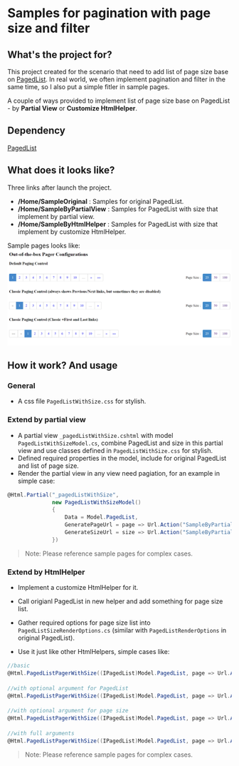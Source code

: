 # Samples for pagination with page size and filter

## What's the project for?

This project created for the scenario that need to add list of page size base on [PagedList](https://github.com/troygoode/PagedList). In real world, we often implement pagination and filter in the same time, so I also put a simple fitler in sample pages.

A couple of ways provided to implement list of page size base on PagedList - by **Partial View** or **Customize HtmlHelper**.  

## Dependency
[PagedList](https://github.com/troygoode/PagedList)

## What does it looks like?

Three links after launch the project.  
+ **/Home/SampleOriginal** : Samples for original PagedList.
+ **/Home/SampleByPartialView** : Samples for PagedList with size that implement by partial view.
+ **/Home/SampleByHtmlHelper** : Samples for PagedList with size that implement by customize HtmlHelper.

Sample pages looks like:  
![LayoutDemo](https://github.com/ronsun/PagedListWithSize/blob/master/readme/LayoutDemo.png)


## How it work? And usage

### General
+ A css file `PagedListWithSize.css` for stylish.

### Extend by partial view
+ A partial view `_pagedListWithSize.cshtml` with model `PagedListWithSizeModel.cs`, combine PagedList and size in this partial view and use classes defined in `PagedListWithSize.css` for stylish.
+ Defined required properties in the model, include for original PagedList and list of page size.
+ Render the partial view in any view need pagiation, for an example in simple case:

``` csharp
@Html.Partial("_pagedListWithSize",
              new PagedListWithSizeModel()
              {
                  Data = Model.PagedList,
                  GeneratePageUrl = page => Url.Action("SampleByPartialView", new {page}),
                  GenerateSizeUrl = size => Url.Action("SampleByPartialView", new {size});
              })
```

> Note: 
> Please reference sample pages for complex cases.

### Extend by HtmlHelper
+ Implement a customize HtmlHelper for it.
+ Call origianl PagedList in new helper and add something for page size list.
+ Gather required options for page size list into `PagedListSizeRenderOptions.cs` (similar with `PagedListRenderOptions` in original PagedList).

+ Use it just like other HtmlHelpers, simple cases like:
``` csharp
//basic
@Html.PagedListPagerWithSize((IPagedList)Model.PagedList, page => Url.Action("SampleByPartialView", new {page}), size => Url.Action("SampleByPartialView", new {size}))

//with optional argument for PagedList
@Html.PagedListPagerWithSize((IPagedList)Model.PagedList, page => Url.Action("SampleByPartialView", new {page}), size => Url.Action("SampleByPartialView", new {size}), PagedListRenderOptions.Classic)

//with optional argument for page size
@Html.PagedListPagerWithSize((IPagedList)Model.PagedList, page => Url.Action("SampleByPartialView", new {page}), size => Url.Action("SampleByPartialView", new {size}), pageSizeOptions: new PagedListSizeRenderOptions { HeaderText = "Total Pages: " })

//with full arguments
@Html.PagedListPagerWithSize((IPagedList)Model.PagedList, page => Url.Action("SampleByPartialView", new {page}), size => Url.Action("SampleByPartialView", new {size}), PagedListRenderOptions.Classic, new PagedListSizeRenderOptions { HeaderText = "Total Pages: " })

```

> Note: 
> Please reference sample pages for complex cases.
